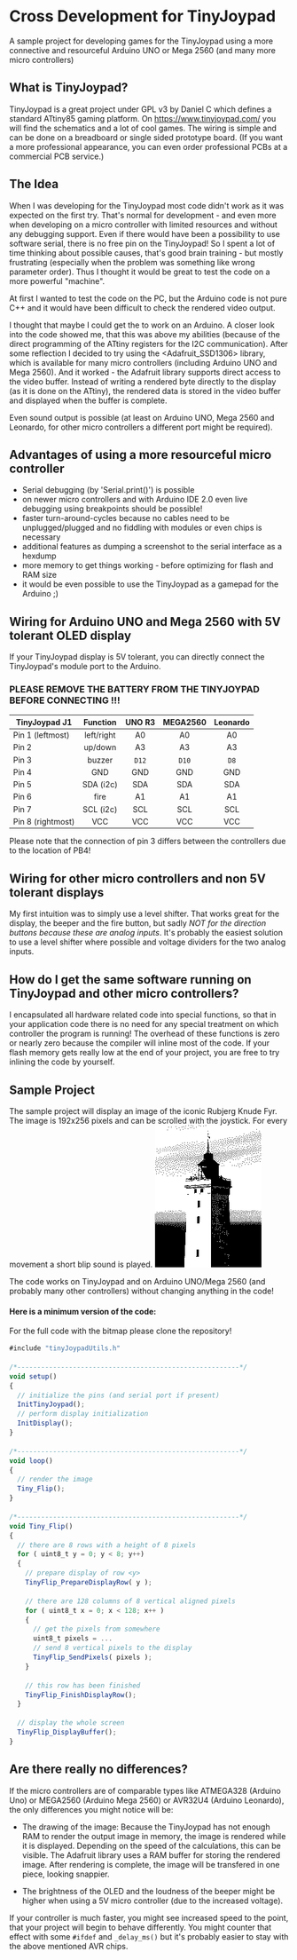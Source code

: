# Cross Development for TinyJoypad
 A sample project for developing games for the TinyJoypad using a more connective and resourceful Arduino UNO or Mega 2560 (and many more micro controllers)
 

## What is TinyJoypad?
TinyJoypad is a great project under GPL v3 by Daniel C which defines a standard ATtiny85 gaming platform.
On https://www.tinyjoypad.com/ you will find the schematics and a lot of cool games.
The wiring is simple and can be done on a breadboard or single sided prototype board.
(If you want a more professional appearance, you can even order professional PCBs at a commercial
PCB service.)


## The Idea
When I was developing for the TinyJoypad most code didn't work as it was expected on the first try.
That's normal for development - and even more when developing on a micro controller with limited resources and without any debugging support.
Even if there would have been a possibility to use software serial, there is no free pin on the TinyJoypad!
So I spent a lot of time thinking about possible causes, that's good brain training - but mostly frustrating (especially when the problem was something like wrong parameter order). Thus I thought it would be great to test the code on a more powerful "machine".

At first I wanted to test the code on the PC, but the Arduino code is not pure C++ and it would have been difficult to check the rendered video output.

I thought that maybe I could get the <ssd1306xled> to work on an Arduino. A closer look into the code showed me, that this was above my abilities (because of the direct programming of the ATtiny registers for the I2C communication).
After some reflection I decided to try using the <Adafruit_SSD1306> library, which is available for many micro controllers (including Arduino UNO and Mega 2560).
And it worked - the Adafruit library supports direct access to the video buffer. Instead of writing a rendered byte directly to the display (as it is done on the ATtiny), the rendered data is stored in the video buffer and displayed when the buffer is complete.

Even sound output is possible (at least on Arduino UNO, Mega 2560 and Leonardo, for other micro controllers a different port might be required).


## Advantages of using a more resourceful micro controller
* Serial debugging (by 'Serial.print()') is possible
* on newer micro controllers and with Arduino IDE 2.0 even live debugging using breakpoints should be possible!
* faster turn-around-cycles because no cables need to be unplugged/plugged and no fiddling with modules or even chips
is necessary
* additional features as dumping a screenshot to the serial interface as a hexdump
* more memory to get things working - before optimizing for flash and RAM size
* it would be even possible to use the TinyJoypad as a gamepad for the Arduino ;) 


## Wiring for Arduino UNO and Mega 2560 with 5V tolerant OLED display
If your TinyJoypad display is 5V tolerant, you can directly connect the TinyJoypad's module port to the Arduino.

### PLEASE REMOVE THE BATTERY FROM THE TINYJOYPAD BEFORE CONNECTING !!!

 
| TinyJoypad J1    | Function      | UNO R3        | MEGA2560      | Leonardo      |
| ---------------- |:-------------:|:-------------:|:-------------:|:-------------:|
| Pin 1 (leftmost) | left/right    | A0            | A0            | A0            |
| Pin 2            | up/down       | A3            | A3            | A3            |
| Pin 3            | buzzer        | `D12`         | `D10`         | `D8`          |
| Pin 4            | GND           | GND           | GND           | GND           |
| Pin 5            | SDA (i2c)     | SDA           | SDA           | SDA           |
| Pin 6            | fire          | A1            | A1            | A1            |
| Pin 7            | SCL (i2c)     | SCL           | SCL           | SCL           |
| Pin 8 (rightmost)| VCC           | VCC           | VCC           | VCC           |
 
Please note that the connection of pin 3 differs between the controllers due to the location of PB4!


## Wiring for other micro controllers and non 5V tolerant displays
My first intuition was to simply use a level shifter. That works great for the display, the beeper and the fire button, but sadly *NOT for the direction buttons because these are analog inputs*.
It's probably the easiest solution to use a level shifter where possible and voltage dividers for the two analog inputs.


## How do I get the same software running on TinyJoypad and other micro controllers?
I encapsulated all hardware related code into special functions, so that in your application code there is no need 
for any special treatment on which controller the program is running!
The overhead of these functions is zero or nearly zero because the compiler will inline most of the code.
If your flash memory gets really low at the end of your project, you are free to try inlining the code by yourself.

## Sample Project
The sample project  will display an image of the iconic Rubjerg Knude Fyr. The image is 192x256 pixels and can be scrolled with the joystick. For every movement a short blip sound is played.
 ![Rubjerg Knude Fyr](https://github.com/Lorandil/Cross-Development-for-TinyJoypad/blob/main/pic/RubjergKnudeFyr.png)

The code works on TinyJoypad and on Arduino UNO/Mega 2560 (and probably many other controllers) without changing anything in the code!

#### Here is a minimum version of the code:
For the full code with the bitmap please clone the repository!

```javascript
#include "tinyJoypadUtils.h"

/*--------------------------------------------------------*/
void setup()
{
  // initialize the pins (and serial port if present)
  InitTinyJoypad();
  // perform display initialization
  InitDisplay();
}

/*--------------------------------------------------------*/
void loop()
{
  // render the image
  Tiny_Flip();  
}

/*--------------------------------------------------------*/
void Tiny_Flip()
{
  // there are 8 rows with a height of 8 pixels
  for ( uint8_t y = 0; y < 8; y++)
  {
    // prepare display of row <y>
    TinyFlip_PrepareDisplayRow( y );

    // there are 128 columns of 8 vertical aligned pixels
    for ( uint8_t x = 0; x < 128; x++ )
    {
      // get the pixels from somewhere
      uint8_t pixels = ...
      // send 8 vertical pixels to the display
      TinyFlip_SendPixels( pixels );
    }
    
    // this row has been finished
    TinyFlip_FinishDisplayRow();
  }

  // display the whole screen
  TinyFlip_DisplayBuffer();
}
```


## Are there really no differences?
If the micro controllers are of comparable types like ATMEGA328 (Arduino Uno) or MEGA2560 (Arduino Mega 2560) or AVR32U4 (Arduino Leonardo), the only differences you might notice will be:

* The drawing of the image: Because the TinyJoypad has not enough RAM to render the output image in memory, the image is rendered while it is displayed. Depending on the speed of the calculations, this can be visible. The Adafruit library uses a RAM buffer for storing the rendered image. After rendering is complete, the image will be transfered in one piece, looking snappier.

* The brightness of the OLED and the loudness of the beeper might be higher when using a 5V micro controller (due to the increased voltage).

If your controller is much faster, you might see increased speed to the point, that your project will begin to behave differently.
You might counter that effect with some `#ifdef` and `_delay_ms()` but it's probably easier to stay with the above mentioned AVR chips.



